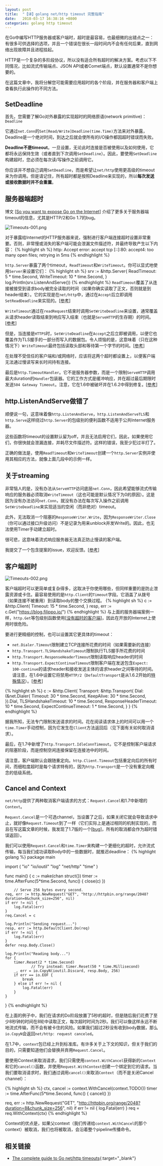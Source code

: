 ```yaml
---
layout: post
title:  "【译】golang net/http timeout 完整指南"
date:   2018-03-17 16:38:16 +0800
categories: golang http timeout
---
```


在Go中编写HTTP服务器或客户端时，超时是最容易，也最细微的出错点之一：有很多可供选择的选项，并且一个错误在很长一段时间内不会有任何后果，直到网络出现故障并且进程挂起。

HTTP是一个复杂的多阶段协议，所以没有适合所有超时的解决方案。考虑以下不同情况，比如流式传输端点、JSON API或者Comet端点，默认设置通常不是你想要的。

在这篇文章中，我将分解您可能需要应用超时的各个阶段，并在服务器和客户端上查看执行此操作的不同方法。

## SetDeadline
首先，您需要了解Go对外暴露的实现超时的网络原语(network primitive)：`Deadline`

它通过`net.Conn`的`Set[Read/Write]Deadline(time.Time)`方法来对外暴露，Deadline是一个绝对时间，到达之后就会使所有的I/O操作都因超时错误而失败。

**Deadline不是timeout**。一旦设置，无论此时连接是否被使用以及如何使用，它都将永远保持生效（或者直到下次调用`SetDeadline`）。因此，要使用`SetDeadline`构建超时，您必须在每次读/写操作之前调用它。

你应该并不想自己调用`SetDeadline`，而是希望让`net/http`使用更高级的timeout来为你调用。但是请记住，所有超时都是按照Deadline来实现的，所以**每次发送或接收数据时并不会重置**。

## 服务器端超时
博文 [[So you want to expose Go on the Internet][ref-post]] 介绍了更多关于服务器端timeout的信息，尤其是HTTP/2和Go 1.7的bug。

![Timeouts-001.png](/assets/Timeouts-001.png)

对于暴露给Internet的HTTP服务器来说，强制进行客户端连接超时设置非常重要。否则，非常慢或消失的客户端可能会泄漏文件描述符，并最终导致产生以下内容：
{% highlight sh %}
http: Accept error: accept tcp [::]:80: accept4: too many open files; retrying in 5ms
{% endhighlight %}

`http.Server`暴露了两个timeout，`ReadTimeout`和`WriteTimeout`。你可以显式地使用`Server`来设置它们：
{% highlight sh %}
srv := &http.Server{
    ReadTimeout: 5 * time.Second,
    WriteTimeout: 10 * time.Second,
}
log.Println(srv.ListenAndServe())
{% endhighlight %}
`ReadTimeout`覆盖了从连接被接受到请求body被完全读取的时间（如果你确实读取了正文，否则就是到header结束）。它的实现是在`net/http`中，通过在`Accept`后立即调用`SetReadDeadline`来实现的。[[参考](https://github.com/golang/go/blob/3ba31558d1bca8ae6d2f03209b4cae55381175b3/src/net/http/server.go#L750)]

`WriteTimeout`通过在`readRequest`结束时调用`SetWriteDeadline`来设置，通常覆盖从请求header读取结束到响应写入结束（也就是`ServeHTTP`的生存期）的时间。[[参考](https://github.com/golang/go/blob/3ba31558d1bca8ae6d2f03209b4cae55381175b3/src/net/http/server.go#L753-L755)]

但是，当连接是`HTTPS`时，`SetWriteDeadline`在`Accept`之后立即被调用，以便它也覆盖作为TLS握手的一部分而写入的数据包。令人烦恼的是，这意味着（只在这种情况下）`WriteTimeout`最终包括读取头部和等待第一个字节的时间。[[参考](https://github.com/golang/go/blob/3ba31558d1bca8ae6d2f03209b4cae55381175b3/src/net/http/server.go#L1477-L1483)]

在处理不受信任的客户端和/或网络时，应该将这两个超时都设置上，以便客户端无法通过慢读写来长时间持有连接。

最后是`http.TimeoutHandler`。它不是服务器参数，而是一个限制`ServeHTTP`调用最大duration的`Handler`包装器。它的工作方式是缓冲响应，并在超过最后期限时发送`504 Gateway Timeout`。注意，它在1.6中被破坏并在1.6.2中得到修复。[[参考](https://github.com/golang/go/issues/15327)]

## http.ListenAndServe做错了
顺便说一句，这意味着像`http.ListenAndServe`，`http.ListenAndServeTLS`和`http.Serve`这样绕过`http.Server`的包级别的便利函数不适用于公共Internet服务器。

这些函数将timeout的设置默认留为off，并且无法启用它们，因此，如果使用它们，你很快就会泄漏连接，并耗尽文件描述符。这样的错误，我至少犯过半打了。

正确的做法是，使用`ReadTimeout`和`WriteTimeout`创建一个`http.Server`实例并使用其相应的方法，就像上面几段中的示例一样。

## 关于streaming
非常恼人的是，没有办法从`ServeHTTP`访问底层`net.Conn`，因此希望能够流式传输响应的服务器必须取消`WriteTimeout`（这也可能是默认情况下为0的原因）。这是因为没有办法访问`net.Conn`，就没有办法在每次写入操作之前调用`SetWriteDeadline`来实现适当的空闲（而非绝对）timeout。

此外，无法取消一个阻塞的`ResponseWriter.Write`，因为`ResponseWriter.Close`（你可以通过接口升级访问）不是记录为用来unblock并发Write的。因此，也无法使用Timer手动建立超时。

很可悲，这意味着流式响应服务器无法真正防止慢读的客户端。

我提交了一个包含提案的issue，欢迎反馈。[[参考](https://github.com/golang/go/issues/16100)]

## 客户端超时
![Timeouts-002.png](/assets/Timeouts-002.png)

客户端超时可以更简单或复杂得多，这取决于你使用哪些，但同样重要的是防止泄露资源或卡住。最容易使用的是`http.Client`的`Timeout`字段。它涵盖了从拨号（如果连接不被重用）到读取body的整个交换过程。
{% highlight sh %}
c := &http.Client{
    Timeout: 15 * time.Second,
}
resp, err := c.Get("https://blog.filippo.io/")
{% endhighlight %}
与上面的服务器端案例一样，`http.Get`等包级别函数使用[[没有超时的客户端](https://golang.org/pkg/net/http/#DefaultClient)]，因此在开放的Internet上使用时很危险。

要进行更精细的控制，也可以设置其它更具体的timeout：
* `net.Dialer.Timeout`限制建立TCP连接所花费的时间（如果需要新的连接）
* `http.Transport.TLSHandshakeTimeout`限制执行TLS握手所花费的时间
* `http.Transport.ResponseHeaderTimeout`限制读取响应header的时间
* `http.Transport.ExpectContinueTimeout`限制客户端在发送包含`Expect: 100-continue`的请求header和接收发送主体的请求header之间等待的时间。请注意，在1.6中设置它将禁用`HTTP/2`（`DefaultTransport`是从1.6.2开始的[特殊情况](https://github.com/golang/go/commit/406752b640fcc56a9287b8454564cffe2f0021c1#diff-6951e7593bfb1e773c9121df44df1c36R179)）。[[参考](https://github.com/golang/go/issues/14391)]

{% highlight sh %}
c := &http.Client{
    Transport: &http.Transport{
        Dial: (&net.Dialer{
                Timeout:   30 * time.Second,
                KeepAlive: 30 * time.Second,
        }).Dial,
        TLSHandshakeTimeout:   10 * time.Second,
        ResponseHeaderTimeout: 10 * time.Second,
        ExpectContinueTimeout: 1 * time.Second,
    }
}
{% endhighlight %}

据我所知，无法专门限制发送请求的时间。花在阅读请求体上的时间可以用一个`time.Timer`手动控制，因为它发生在`Client`方法返回后（见下面有关如何取消请求）。

最后，在1.7中新增了`http.Transport.IdleConnTimeout`。它不是控制客户端请求的阻塞阶段，而是控制空闲连接保留在连接池中的时间。

请注意，客户端默认会跟随重定向。`http.Client.Timeout`包括重定向后的所有时间，而细粒度超时是每个请求特有的，因为`http.Transport`是一个没有重定向概念的低级系统。

## Cancel and Context
`net/http`提供了两种取消客户端请求的方式：`Request.Cancel`和1.7中新增的`Context`。

`Request.Cancel`是一个可选channel，当设置了之后，如果关闭它就会导致请求中止，就好像`Request.Timeout`到了一样（它们实际上是通过相同的机制实现的，而且在写这篇文章的时候，我发现了1.7版的一个[[bug](https://github.com/golang/go/issues/16094)]，所有的取消都会作为超时错误返回）。

我们可以使用`Request.Cancel`和`time.Timer`来构建一个更细化的超时，允许流式传输，每当我们成功读取Body中的一些数据时，就推迟deadline：
{% highlight golang %}
package main

import (
    "io"
    "io/ioutil"
    "log"
    "net/http"
    "time"
)

func main() {
    c := make(chan struct{})
    timer := time.AfterFunc(5*time.Second, func() {
        close(c)
    })

        // Serve 256 bytes every second.
    req, err := http.NewRequest("GET", "http://httpbin.org/range/2048?duration=8&chunk_size=256", nil)
    if err != nil {
        log.Fatal(err)
    }
    req.Cancel = c

    log.Println("Sending request...")
    resp, err := http.DefaultClient.Do(req)
    if err != nil {
        log.Fatal(err)
    }
    defer resp.Body.Close()

    log.Println("Reading body...")
    for {
        timer.Reset(2 * time.Second)
                // Try instead: timer.Reset(50 * time.Millisecond)
        _, err = io.CopyN(ioutil.Discard, resp.Body, 256)
        if err == io.EOF {
            break
        } else if err != nil {
            log.Fatal(err)
        }
    }
}
{% endhighlight %}

在上面的例子中，我们在请求的Do阶段放置了5秒的超时，但是随后我们花费了至少8秒钟的时间在8轮中读取正文，每次超时时间为2秒。我们可以像这样永远不断地流式传输，而不会有被卡住的风险。如果我们超过2秒没有收到body数据，那么`io.CopyN`会返回`net/http: request canceled`。

在1.7中，`context`包已经上升到标准库。有许多关于上下文的知识，但关于我们的目的，只需要知道他们会替换并弃用`Request.Cancel`。

要使用Context来取消请求，我们只需使用`context.WithCancel`获得新的`Context`和它的`cancel()`函数，并使用`Request.WithContext`创建一个绑定到它的请求。当我们要取消请求时，我们通过调用`cancel()`来取消`Context`（而不是关闭Cancel channel）：

{% highlight sh %}
ctx, cancel := context.WithCancel(context.TODO())
timer := time.AfterFunc(5*time.Second, func() {
    cancel()
})

req, err := http.NewRequest("GET", "http://httpbin.org/range/2048?duration=8&chunk_size=256", nil)
if err != nil {
    log.Fatal(err)
}
req = req.WithContext(ctx)
{% endhighlight %}

Context的优点是，如果父context（我们传递给`context.WithCancel`的那个context）被取消，我们也将被取消，会沿着整个pipeline传播命令。

## 相关链接
* [The complete guide to Go net/http timeouts](https://blog.cloudflare.com/the-complete-guide-to-golang-net-http-timeouts/){:target="_blank"}

[ref-post]: https://blog.cloudflare.com/the-complete-guide-to-golang-net-http-timeouts/
